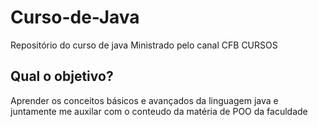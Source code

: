 # Curso-de-Java
Repositório do curso de java Ministrado pelo canal CFB CURSOS

## <h2> Qual o objetivo? </h2>
<div> Aprender os conceitos básicos e avançados da linguagem java e juntamente me auxilar com o conteudo da matéria de POO da faculdade </div>